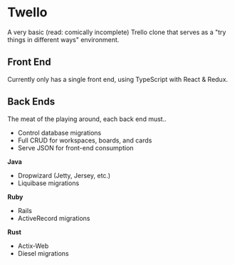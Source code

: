 # Twello

A very basic (read: comically incomplete) Trello clone that serves as a
"try things in different ways" environment.

## Front End

Currently only has a single front end, using TypeScript with React & Redux.

## Back Ends

The meat of the playing around, each back end must..

- Control database migrations
- Full CRUD for workspaces, boards, and cards
- Serve JSON for front-end consumption

**Java**

- Dropwizard (Jetty, Jersey, etc.)
- Liquibase migrations

**Ruby**

- Rails
- ActiveRecord migrations

**Rust**

- Actix-Web
- Diesel migrations
